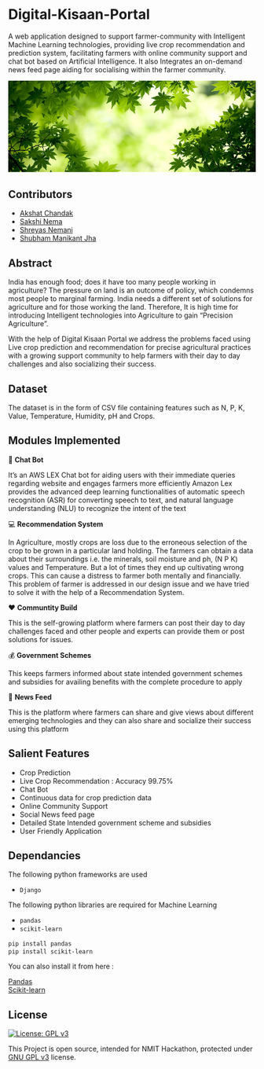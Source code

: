 # Digital-Kisaan-Portal


A web application designed to support farmer-community with Intelligent Machine Learning technologies, providing live crop recommendation and prediction system, facilitating farmers with online community support and chat bot based on Artificial Intelligence. It also Integrates an on-demand news feed page aiding for socialising within the farmer community. 

![](Extras/Cover.jpg)


## Contributors

* [Akshat Chandak](https://github.com/chandakakshat)
* [Sakshi Nema](https://github.com/sakshinema)
* [Shreyas Nemani](https://github.com/superb-shreyas)
* [Shubham Manikant Jha](https://github.com/shubhamjha-cse)

## Abstract


India has enough food; does it have too many people working in agriculture? The pressure on land is an outcome of policy, which condemns most people to marginal farming. India needs a different set of solutions for agriculture and for those working the land. Therefore, It is high time for introducing Intelligent technologies into Agriculture to gain “Precision Agriculture”.

With the help of Digital Kisaan Portal we address the problems faced using Live crop prediction and recommendation for precise agricultural practices with a growing support community to help farmers with their day to day challenges and also socializing their success.




## Dataset

The dataset is in the form of CSV file  containing features such as N, P, K, Value, Temperature, Humidity, pH and Crops.


## Modules Implemented

🤖 **Chat Bot**

It’s an AWS LEX Chat bot for aiding users with their immediate queries regarding website and engages farmers more efficiently 
Amazon Lex provides the advanced deep learning functionalities of automatic speech recognition (ASR) for converting speech to text, and natural language understanding (NLU) to recognize the intent of the text

💻 **Recommendation System**  
  
In Agriculture, mostly crops are loss due to the erroneous selection of the crop to be grown in a particular land holding. The farmers can obtain a data about their surroundings i.e. the minerals, soil moisture and ph, (N P K) values and Temperature. But a lot of times they end up cultivating wrong crops. This can cause a distress to farmer both mentally and financially.
This problem of farmer is addressed in our design issue and we have tried to solve it with the help of a Recommendation System. 

❤️ **Communtity Build**  

This is the self-growing platform where farmers can post their day to day challenges faced and other people and experts can provide them or post solutions for issues.

💰 **Government Schemes**  

This keeps farmers informed about state intended government schemes and subsidies for availing benefits with the complete procedure to apply  

📰 **News Feed**  

This is the platform where farmers can share and give views about different emerging technologies and they can also share and socialize their success using this platform


## Salient Features

* Crop Prediction
* Live Crop Recommendation : Accuracy 99.75%
* Chat Bot
* Continuous data for crop prediction data
* Online Community Support 
* Social News feed page
* Detailed State Intended government scheme and subsidies 
* User Friendly Application



## Dependancies

The following python frameworks are used
* ```Django```


The following python libraries are required for Machine Learning
* ```pandas```
* ```scikit-learn```

~~~
pip install pandas
pip install scikit-learn
~~~

You can also install it from here :

[Pandas](https://pandas.pydata.org/)  
[Scikit-learn](https://scikit-learn.org/stable/install.html)




##  License

[![License: GPL v3](https://img.shields.io/badge/License-GPLv3-blue.svg)](https://www.gnu.org/licenses/gpl-3.0)

This Project is open source, intended for NMIT Hackathon, protected under [GNU GPL v3](https://opensource.org/licenses/MIThttps://www.gnu.org/licenses/gpl-3.0) license.
